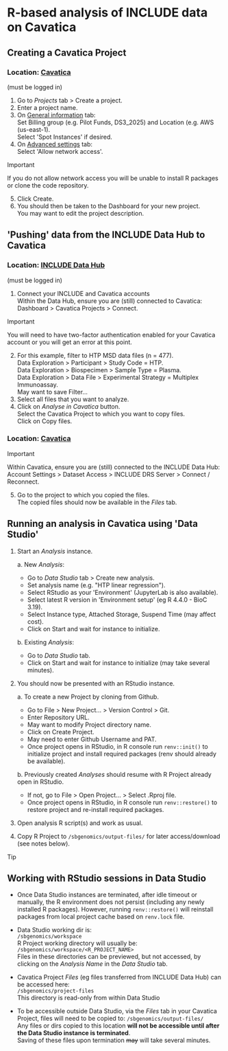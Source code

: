 # R-based analysis of INCLUDE data on Cavatica

## Creating a Cavatica Project  
### Location: [Cavatica](https://cavatica.sbgenomics.com/)  
(must be logged in)  
1. Go to *Projects* tab > Create a project.
2. Enter a project name.
3. On <ins>General information</ins> tab:  
   Set Billing group (e.g. Pilot Funds, DS3_2025) and Location (e.g. AWS (us-east-1).  
   Select 'Spot Instances' if desired. 
4. On <ins>Advanced settings</ins> tab:  
   Select 'Allow network access'.  
>[!IMPORTANT]
>If you do not allow network access you will be unable to install R packages or clone the code repository.  
5. Click Create.
6. You should then be taken to the Dashboard for your new project.  
   You may want to edit the project description.  


## 'Pushing' data from the INCLUDE Data Hub to Cavatica  
### Location: [INCLUDE Data Hub](https://portal.includedcc.org/)  
(must be logged in)  
1. Connect your INCLUDE and Cavatica accounts  
Within the Data Hub, ensure you are (still) connected to Cavatica:   
Dashboard > Cavatica Projects > Connect. 
>[!IMPORTANT]
>You will need to have two-factor authentication enabled for your Cavatica account or you will get an error at this point.  
2. For this example, filter to HTP MSD data files (n = 477).  
   Data Exploration > Participant > Study Code = HTP.  
   Data Exploration > Biospecimen > Sample Type = Plasma.  
   Data Exploration > Data File > Experimental Strategy = Multiplex Immunoassay.  
   May want to save Filter...  
3. Select all files that you want to analyze.  
4. Click on *Analyse in Cavatica* button.  
   Select the Cavatica Project to which you want to copy files.  
   Click on Copy files.  

### Location: [Cavatica](https://cavatica.sbgenomics.com/)  
>[!IMPORTANT]
>Within Cavatica, ensure you are (still) connected to the INCLUDE Data Hub:  
>Account Settings > Dataset Access > INCLUDE DRS Server > Connect / Reconnect.  

5. Go to the project to which you copied the files.  
   The copied files should now be available in the *Files* tab.  

## Running an analysis in Cavatica using 'Data Studio'
1. Start an *Analysis* instance.  

   a. New *Analysis*:  
      - Go to *Data Studio* tab > Create new analysis.  
      - Set analysis name (e.g. "HTP linear regression").  
      - Select RStudio as your 'Environment' (JupyterLab is also available).  
      - Select latest R version in 'Environment setup' (eg R 4.4.0 - BioC 3.19).  
      - Select Instance type, Attached Storage, Suspend Time (may affect cost).  
      - Click on Start and wait for instance to initialize.  

   b. Existing *Analysis*:  

      - Go to *Data Studio* tab.  
      - Click on Start and wait for instance to initialize (may take several minutes).  

2. You should now be presented with an RStudio instance.  

   a. To create a new Project by cloning from Github. 
    
      - Go to File > New Project... > Version Control > Git.  
      - Enter Repository URL.  
      - May want to modify Project directory name.  
      - Click on Create Project.  
      - May need to enter Github Username and PAT.  
      - Once project opens in RStudio, in R console run `renv::init()` to initialize project and install required packages (renv should already be available).  

   b. Previously created *Analyses* should resume with R Project already open in RStudio.  

      - If not, go to File > Open Project... > Select .Rproj file.  
      - Once project opens in RStudio, in R console run `renv::restore()` to restore project and re-install required packages.  

3. Open analysis R script(s) and work as usual. 

4. Copy R Project to `/sbgenomics/output-files/` for later access/download (see notes below).  

> [!TIP]
> ## Working with RStudio sessions in Data Studio
>* Once Data Studio instances are terminated, after idle timeout or manually, the R environment does not persist (including any newly installed R packages).
>  However, running `renv::restore()` will reinstall packages from local project cache based on `renv.lock` file.  

* Data Studio working dir is:  
  `/sbgenomics/workspace`  
  R Project working directory will usually be:  
  `/sbgenomics/workspace/<R_PROJECT_NAME>`  
  Files in these directories can be previewed, but not accessed, by clicking on the *Analysis Name* in the *Data Studio* tab.

* Cavatica Project *Files* (eg files transferred from INCLUDE Data Hub) can be accessed here:  
  `/sbgenomics/project-files`  
  This directory is read-only from within Data Studio

* To be accessible outside Data Studio, via the *Files* tab in your Cavatica Project, files will need to be copied to: 
  `/sbgenomics/output-files/`  
  Any files or dirs copied to this location **will not be accessible until after the Data Studio instance is terminated**.  
  Saving of these files upon termination ~~may~~ will take several minutes.

